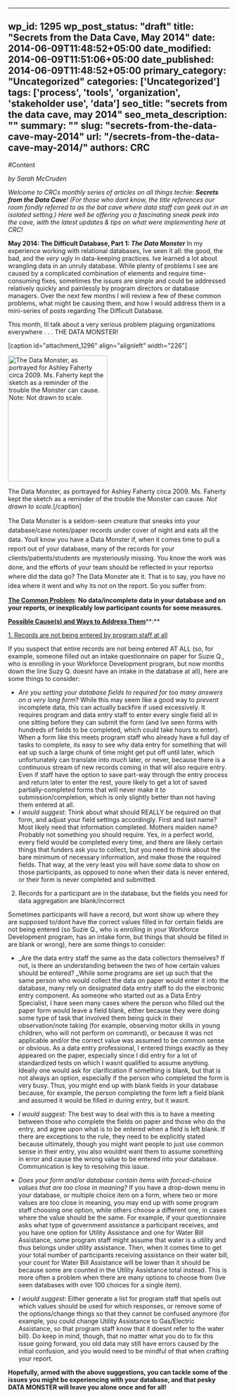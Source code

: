 
---
wp_id: 1295
wp_post_status: "draft" 
title: "Secrets from the Data Cave, May 2014"
date: 2014-06-09T11:48:52+05:00
date_modified: 2014-06-09T11:51:06+05:00
date_published: 2014-06-09T11:48:52+05:00
primary_category: "Uncategorized"
categories: ['Uncategorized'] 
tags: ['process', 'tools', 'organization', 'stakeholder use', 'data']
seo_title: "secrets from the data cave, may 2014"
seo_meta_description: ""
summary: "" 
slug: "secrets-from-the-data-cave-may-2014"
url: "/secrets-from-the-data-cave-may-2014/"
authors: CRC
---

#Content

_by Sarah McCruden_

<i>Welcome to CRCs monthly series of articles on all things techie: **Secrets from the Data Cave**! (For those who dont know, the title references our room  fondly referred to as the bat cave where data staff can geek out in an isolated setting.) Here well be offering you a fascinating sneak peek into the cave, with the latest updates & tips on what were implementing here at CRC!</i>

**May 2014:  The Difficult Database, Part 1: _The Data Monster_**
        In my experience working with relational databases, Ive seen it all: the good, the bad, and the _very_ ugly in data-keeping practices.  Ive learned a lot about wrangling data in an unruly database. While plenty of problems I see are caused by a complicated combination of elements and require time-consuming fixes, sometimes the issues are simple and could be addressed relatively quickly and painlessly by program directors or database managers. Over the next few months I will review a few of these common problems, what might be causing them, and how I would address them in a mini-series of posts regarding The Difficult Database.

This month, Ill talk about a very serious problem plaguing organizations everywhere . . . THE DATA MONSTER!

[caption id="attachment_1296" align="alignleft" width="226"]

<img alt="The Data Monster, as portrayed for Ashley Faherty circa 2009. Ms. Faherty kept the sketch as a reminder of the trouble the Monster can cause. Note: Not drawn to scale." class="size-full wp-image-1296" height="286" src="https://www.inciter.io/wp-content/uploads/2014/06/datamonster.jpg" width="226"/>

 The Data Monster, as portrayed for Ashley Faherty circa 2009. Ms. Faherty kept the sketch as a reminder of the trouble the Monster can cause. _Not drawn to scale._[/caption]

<span style="line-height: 1.5em;">The Data Monster is a seldom-seen creature that sneaks into your database/case notes/paper records under cover of night and eats all the data. Youll know you have a Data Monster if, when it comes time to pull a report out of your database, many of the records for your clients/patients/students are mysteriously missing. You <i style="line-height: 1.5em;">know </i>the work was done, and the efforts of your team should be reflected in your reportso where did the data go? The Data Monster ate it. That is to say, you have no idea where it went and why its not on the report. So you suffer from:

**<span style="text-decoration: underline;">The Common Problem**: **No data/incomplete data in your database and on your reports, or inexplicably low participant counts for some measures.**

**<span style="text-decoration: underline;">Possible Cause(s) and Ways to Address Them****:**

 <span style="text-decoration: underline;"> 1. Records are not being entered by program staff at all

If you suspect that entire records are not being entered AT ALL (so, for example, someone filled out an intake questionnaire on paper for Suzie Q., who is enrolling in your Workforce Development program, but now months down the line Suzy Q. doesnt have an intake in the database at all), here are some things to consider:

*   _Are you setting your database fields to required for too many answers on a very long form_? While this may seem like a good way to _prevent_ incomplete data, this can actually backfire if used excessively. It requires program and data entry staff to enter every single field all in one sitting before they can submit the form (and Ive seen forms with hundreds of fields to be completed, which could take hours to enter). When a form like this meets program staff who already have a full day of tasks to complete, its easy to see why data entry for something that will eat up such a large chunk of time might get put off until later, which unfortunately can translate into _much_ later, or never, because there is a continuous stream of new records coming in that will also require entry. Even if staff have the option to save part-way through the entry process and return later to enter the rest, youre likely to get a lot of saved partially-completed forms that will never make it to submission/completion, which is only slightly better than not having them entered at all.
*   _I would suggest_: Think about what should REALLY be required on that form, and adjust your field settings accordingly. First and last name? Most likely need that information completed. Mothers maiden name? Probably not something you should require. Yes, in a perfect world, every field would be completed every time, and there are likely certain things that funders ask you to collect, but you need to think about the bare minimum of necessary information, and make those the required fields. That way, at the very least you will have _some_ data to show on those participants, as opposed to none when their data is never entered, or their form is never completed and submitted.

  2. Records for a participant are in the database, but the fields you need for data aggregation are blank/incorrect

Sometimes participants will have a record, but wont show up where they are supposed to/dont have the correct values filled in for certain fields are not being entered (so Suzie Q., who is enrolling in your Workforce Development program, has an intake form, but things that should be filled in are blank or wrong), here are some things to consider:

*   _Are the data entry staff the same as the data collectors themselves? If not, is there an understanding between the two of how certain values should be entered? _While some programs are set up such that the same person who would collect the data on paper would enter it into the database, many rely on designated data entry staff to do the electronic entry component. As someone who started out as a Data Entry Specialist, I have seen many cases where the person who filled out the paper form would leave a field blank, either because they were doing some type of task that involved them being quick in their observation/note taking (for example, observing motor skills in young children, who will not perform on command), or because it was not applicable and/or the correct value was assumed to be common sense or obvious. As a data entry professional, I entered things exactly as they appeared on the paper, especially since I did entry for a lot of standardized tests on which I wasnt qualified to assume anything. Ideally one would ask for clarification if something is blank, but that is not always an option, especially if the person who completed the form is very busy. Thus, you might end up with blank fields in your database because, for example, the person completing the form left a field blank and assumed it would be filled in during entry, but it wasnt.
*   _I would suggest_: The best way to deal with this is to have a meeting between those who complete the fields on paper and those who do the entry, and agree upon what is to be entered when a field is left blank. If there are exceptions to the rule, they need to be explicitly stated because ultimately, though you might want people to just use common sense in their entry, you also wouldnt want them to assume something in error and cause the wrong value to be entered into your database. Communication is key to resolving this issue.

*   _Does your form and/or database contain items with forced-choice values that are too close in meaning?_ If you have a drop-down menu in your database, or multiple choice item on a form, where two or more values are too close in meaning, you may end up with some program staff choosing one option, while others choose a different one, in cases where the value should be the same. For example, if your questionnaire asks what type of government assistance a participant receives, and you have one option for Utility Assistance and one for Water Bill Assistance, some program staff might assume that water is a utility and thus belongs under utility assistance. Then, when it comes time to get your total number of participants receiving assistance on their water bill, your count for Water Bill Assistance will be lower than it should be because some are counted in the Utility Assistance total instead. This is more often a problem when there are many options to choose from (Ive seen databases with over 100 choices for a single item).
*   _I would suggest_: Either generate a list for program staff that spells out which values should be used for which responses, or remove some of the options/change things so that they cannot be confused anymore (for example, you could change Utility Assistance to Gas/Electric Assistance, so that program staff know that it doesnt refer to the water bill). Do keep in mind, though, that no matter what you do to fix this issue going forward, you old data may still have errors caused by the initial confusion, and you would need to be mindful of that when crafting your report.

**Hopefully, armed with the above suggestions, you can tackle some of the issues you might be experiencing with your database, and that pesky DATA MONSTER will leave you alone once and for all!**

 

